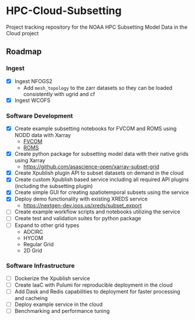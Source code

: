 # HPC-Cloud-Subsetting
Project tracking repository for the NOAA HPC Subsetting Model Data in the Cloud project


## Roadmap
### Ingest
- [x] Ingest NFOGS2
   * Add `mesh_topology` to the zarr datasets so they can be loaded consistently with ugrid and cf
- [x] Ingest WCOFS

### Software Development
- [x] Create example subsetting notebooks for FVCOM and ROMS using NODD data with Xarray
    * [FVCOM](https://github.com/mpiannucci/ocean-notebooks/blob/main/ngofs2_best_subset.ipynb)
    * [ROMS](https://github.com/mpiannucci/ocean-notebooks/blob/main/wcofs_best_subset.ipynb)
- [x] Create python package for subsetting model data with their native grids using Xarray
    * https://github.com/asascience-open/xarray-subset-grid
- [x] Create Xpublish plugin API to subset datasets on demand in the cloud
- [x] Create custom Xpublish based service including all required API plugins (including the subsetting plugin)
- [x] Create simple GUI for creating spatiotemporal subsets using the service
- [x] Deploy demo functionality with existing XREDS service
    * https://nextgen-dev.ioos.us/xreds/subset_export
- [ ] Create example workflow scripts and notebooks utilizing the service
- [ ] Create test and validation suites for python package
- [ ] Expand to other grid types
    * ADCIRC
    * HYCOM
    * Regular Grid
    * 2D Grid

### Software Infrastructure
- [ ] Dockerize the Xpublish service
- [ ] Create IaaC with Pulumi for reproducible deployment in the cloud
- [ ] Add Dask and Redis capabilities to deployment for faster processing and cacheing
- [ ] Deploy example service in the cloud
- [ ] Benchmarking and performance tuning
